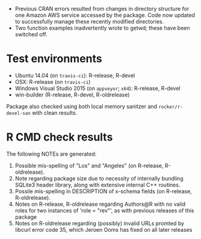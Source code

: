 * Previous CRAN errors resulted from changes in directory structure for one Amazon AWS service accessed by the package. Code now updated to successfully manage these recently modified directories.
* Two function examples inadvertently wrote to getwd; these have been switched off.

# Test environments

* Ubuntu 14.04 (on `travis-ci`): R-release, R-devel
* OSX: R-release (on `travis-ci`)
* Windows Visual Studio 2015 (on `appveyor`; `x64`): R-release, R-devel
* win-builder (R-release, R-devel, R-oldrelease)

Package also checked using both local memory sanitzer and `rocker/r-devel-san` with clean results.


# R CMD check results

The following NOTEs are generated:
1. Possible mis-spelling of "Los" and "Angeles" (on R-release, R-oldrelease).
2. Note regarding package size due to necessity of internally bundling SQLite3 header library, along with extensive internal C++ routines.
3. Possile mis-spelling in DESCRIPTION of x-schema fields (on R-release, R-oldrelease).
4. Notes on R-release, R-oldrelease regarding Authors@R with no valid roles for two instances of 'role = "rev"', as with previous releases of this package
5. Notes on R-oldrelease regarding (possibly) invalid URLs promted by libcurl error code 35, which Jeroen Ooms has fixed on all later releases
